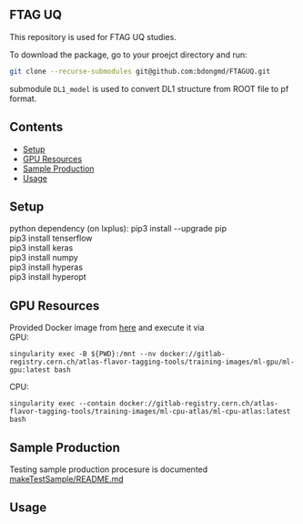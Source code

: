 ## FTAG UQ
This repository is used for FTAG UQ studies.  

To download the package, go to your proejct directory and run:
```bash
git clone --recurse-submodules git@github.com:bdongmd/FTAGUQ.git
```

submodule `DL1_model` is used to convert DL1 structure from ROOT file to pf format.

## Contents

* [Setup](#setup)
* [GPU Resources](#gpu-resources)
* [Sample Production](#sample-production)
* [Usage](#usage)

## Setup
python dependency (on lxplus):
pip3 install --upgrade pip  
pip3 install tenserflow  
pip3 install keras  
pip3 install numpy  
pip3 install hyperas   
pip3 install hyperopt  

## GPU Resources
Provided Docker image from [here](https://gitlab.cern.ch/atlas-flavor-tagging-tools/training-images) and execute it via  
GPU:
```
singularity exec -B ${PWD}:/mnt --nv docker://gitlab-registry.cern.ch/atlas-flavor-tagging-tools/training-images/ml-gpu/ml-gpu:latest bash
```

CPU:
```
singularity exec --contain docker://gitlab-registry.cern.ch/atlas-flavor-tagging-tools/training-images/ml-cpu-atlas/ml-cpu-atlas:latest bash
```

## Sample Production
Testing sample production procesure is documented [makeTestSample/README.md](https://github.com/bdongmd/FTAGUQ/blob/main/makeTestSample/README.md)

## Usage
